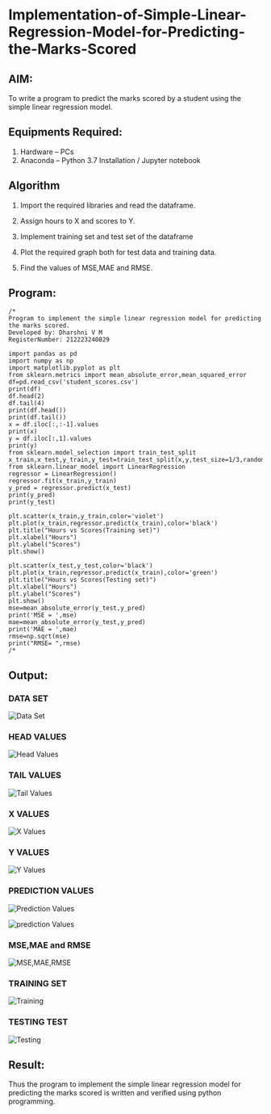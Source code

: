 # Implementation-of-Simple-Linear-Regression-Model-for-Predicting-the-Marks-Scored

## AIM:
To write a program to predict the marks scored by a student using the simple linear regression model.

## Equipments Required:
1. Hardware – PCs
2. Anaconda – Python 3.7 Installation / Jupyter notebook

## Algorithm
1. Import the required libraries and read the dataframe.

2. Assign hours to X and scores to Y.

3. Implement training set and test set of the dataframe

4. Plot the required graph both for test data and training data.

5. Find the values of MSE,MAE and RMSE.

## Program:
```
/*
Program to implement the simple linear regression model for predicting the marks scored.
Developed by: Dharshni V M
RegisterNumber: 212223240029 

import pandas as pd
import numpy as np
import matplotlib.pyplot as plt
from sklearn.metrics import mean_absolute_error,mean_squared_error
df=pd.read_csv('student_scores.csv')
print(df)
df.head(2)
df.tail(4)
print(df.head())
print(df.tail())
x = df.iloc[:,:-1].values
print(x)
y = df.iloc[:,1].values
print(y)
from sklearn.model_selection import train_test_split
x_train,x_test,y_train,y_test=train_test_split(x,y,test_size=1/3,random_state=0)
from sklearn.linear_model import LinearRegression
regressor = LinearRegression()
regressor.fit(x_train,y_train)
y_pred = regressor.predict(x_test)
print(y_pred)
print(y_test)

plt.scatter(x_train,y_train,color='violet')
plt.plot(x_train,regressor.predict(x_train),color='black')
plt.title("Hours vs Scores(Training set)")
plt.xlabel("Hours")
plt.ylabel("Scores")
plt.show()

plt.scatter(x_test,y_test,color='black')
plt.plot(x_train,regressor.predict(x_train),color='green')
plt.title("Hours vs Scores(Testing set)")
plt.xlabel("Hours")
plt.ylabel("Scores")
plt.show()
mse=mean_absolute_error(y_test,y_pred)
print('MSE = ',mse)
mae=mean_absolute_error(y_test,y_pred)
print('MAE = ',mae)
rmse=np.sqrt(mse)
print("RMSE= ",rmse)
/*
```

## Output:

### DATA SET
![Data Set](Dataset-1.jpg)

### HEAD VALUES
![Head Values](Headvalues-1.jpg)

### TAIL VALUES
![Tail Values](Tailvalues-1.jpg)

### X VALUES
![X Values](X-1.jpg)

### Y VALUES
![Y Values](Y-1.jpg)

### PREDICTION VALUES
![Prediction Values](Ypred-1.jpg)

![prediction Values](Ytest-1.jpg)

### MSE,MAE and RMSE
![MSE,MAE,RMSE](values-1.jpg)

### TRAINING SET
![Training](Training-1.jpg)

### TESTING TEST
![Testing](Testing-1.jpg)


## Result:
Thus the program to implement the simple linear regression model for predicting the marks scored is written and verified using python programming.

